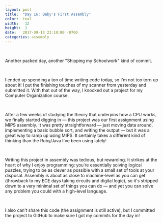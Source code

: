```yaml
---
layout: post
title:  "Day 16: Baby's First Assembly"
color:  teal
width:   12
height:  1
date:   2017-09-13 23:10:00 -0700
categories: assembly
---
```


<br>

Another packed day, another "Shipping my Schoolwork" kind of commit.

<br>

I ended up spending a ton of time writing code today, so I'm not too torn up about it!
  I put the finishing touches of my scanner from yesterday and submitted it. With
  that out of the way, I knocked out a project for my Computer Organization course.

<br>

After a few weeks of studying the theory that underpins how a CPU works, we finally
  started digging in — this project was our first assignment using MIPS assembly.
  It was pretty straightforward — just moving data around, implementing a basic bubble sort,
  and writing the output — but it was a great way to ramp up using MIPS. It certainly
  takes a different kind of thinking than the Ruby/Java I've been using lately!

<br>

Writing this project in assembly was tedious, but rewarding. It strikes at the heart
  of why I enjoy programming: you're essentially solving logical puzzles, trying to
  be as clever as possible with a small set of tools at your disposal. Assembly is
  about as close to machine-level as you can get (throwback to my ECE days taking
  circuits and digital logic), so it's stripped down to a very minimal set of things
  you can do — and yet you can solve any problem you could with a high-level language.

<br>

I also can't share this code (the assignment is still active), but I committed
  the project to GitHub to make sure I got my commits for the day in!
